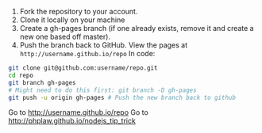 1. Fork the repository to your account.
2. Clone it locally on your machine
3. Create a gh-pages branch (if one already exists, remove it and create a new one based off master).
4. Push the branch back to GitHub.
View the pages at `http://username.github.io/repo`
In code:
```bash
git clone git@github.com:username/repo.git
cd repo
git branch gh-pages
# Might need to do this first: git branch -D gh-pages
git push -u origin gh-pages # Push the new branch back to github
```
Go to http://username.github.io/repo
Go to http://phplaw.github.io/nodejs_tip_trick

